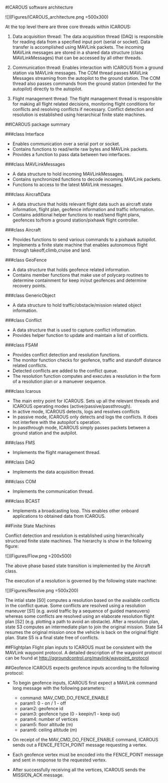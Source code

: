 
#ICAROUS software architecture

![](Figures/ICAROUS_architecture.png =500x300)

At the top level there are three core threads within ICAROUS:

1. Data acquisition thread: The data acquisition thread (DAQ) is responsible for reading data from a specified input port (serial or socket). Data transfer is accomplished using MAVLink packets. The incoming MAVLink messages are stored in a shared data structure (class MAVLinkMessages) that can be accessed by all other threads. 

2. Communication thread: Enables interaction with ICAROUS from a ground station via MAVLink messages. The COM thread passes MAVLink Messages streaming from the autopilot to the ground station. The COM thread also passes commands from the ground station (intended for the autopilot) directly to the autopilot.

3. Flight management thread: The flight management thread is responsible for making all flight related decisions, monitoring flight conditions for conflicts and resolving conflicts if necessary. Conflict detection and resolution is established using hierarchical finite state machines.

##ICAROUS package summary

###class Interface
* Enables communication over a serial port or socket.
* Contains functions to read/write raw bytes and MAVLink packets.
* Provides a function to pass data between two interfaces.

###class MAVLinkMessages
* A data structure to hold incoming MAVLinkMessages.
* Contains synchronized functions to decode incoming MAVLink packets.
* Functions to access to the latest MAVLink messages.

###class AircraftData
* A data structure that holds relevant flight data such as aircraft state information, flight plan, geofence information and traffic information.
* Contains additional helper functions to read/send flight plans, geofences to/from a ground station/pixhawk flight controller. 

###class Aircraft
* Provides functions to send various commands to a pixhawk autopilot.
* Implements a finite state machine that enables autonomous flight through takeoff,climb,cruise and land.

###class GeoFence
* A data structure that holds geofence related information.
* Contains member functions that make use of polycarp routines to determine containment for keep in/out geofences and determine recovery points.

###class GenericObject
* A data structure to hold traffic/obstacle/mission related object information.

###class Conflict
* A data structure that is used to capture conflict information.
* Provides helper function to update and maintain a list of conflicts.

###class FSAM
* Provides conflict detection and resolution functions.
* The monitor function checks for geofence, traffic and standoff distance related conflicts.
* Detected conflicts are added to the conflict queue.
* The resolution function computes and executes a resolution in the form of a resolution plan or a manuever sequence.

###class Icarous
* The main entry point for ICAROUS. Sets up all the relevant threads and ICAROUS operating modes (active/passive/passthrough).
* In active mode, ICAROUS detects, logs and resolves conflicts
* In passive mode, ICAROUS only detects and logs the conflicts. It does not interfere with the autopilot's operation.
* In passthrough mode, ICAROUS simply passes packets between a ground station and the autpilot.

###class FMS
* Implements the flight management thread.

###class DAQ
* Implements the data acquisition thread.

###class COM
* Implements the communication thread.

###class BCAST
* Implements a broadcasting loop. This enables other onboard applications to obtained data from ICAROUS.

##Finite State Machines

Conflict detection and resolution is established using hierarchically structured finite state machines. The hierarchy is show in the following figure:

![](Figures/Flow.png =200x500)

The above phase based state transition is implemented by the Aircraft class.

The execution of a resolution is governed by the following state machine:

![](Figures/Resolve.png =500x200)

The intial state [S0] computes a resolution based on the available conflicts in the conflict queue. Some conflicts are resolved using a resolution maneuver [S1] (e.g. avoid traffic by a sequence of guided maneuvers) whereas some conflicts are resolved using an elaborate resolution flight plan [S2] (e.g. plotting a path to avoid an obstacle). After a resolution plan, state S3 computes an intermediate plan to join the original mission. State S4 resumes the original mission once the vehicle is back on the original flight plan. State S5 is a final state free of conflicts.

##Flightplan
Flight plan inputs to ICAROUS must be consistent with the MAVLink waypoint protocol. A detailed description of the waypoint protocol can be found at [ http://qgroundcontrol.org/mavlink/waypoint_protocol ](URL)

##Geofence
ICAROUS expects geofence inputs according to the following protocol:

* To begin geofence inputs, ICAROUS first expect a MAVLink command long message with the following parameters:

    * command: MAV_CMD_DO_FENCE_ENABLE
    * param1: 0 - on / 1 - off 
    * param2: geofence id
    * param3: geofence type (0 - keepin/1 - keep out)
    * param4: number of vertices
    * param5: floor altitude (m)
    * param6: ceiling altitude (m)

* On receipt of the MAV_CMD_DO_FENCE_ENABLE command, ICAROUS sends out a FENCE_FETCH_POINT message requesting a vertex.
* Each geofence vertex must be encoded into the FENCE_POINT message and sent in response to the requested vertex.
* After successfully receiving all the vertices, ICAROUS sends the MISSION_ACK message.